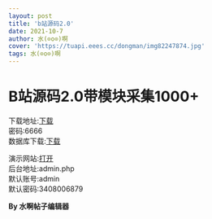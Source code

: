```yaml
---
layout: post
title: 'b站源码2.0'
date: 2021-10-7
author: 水(⊙o⊙)啊
cover: 'https://tuapi.eees.cc/dongman/img82247874.jpg'
tags: 水(⊙o⊙)啊
---
```

<p>
	<h1>
		B站源码2.0带模块采集1000+
	</h1>
下载地址:<a href='https://fuckyoumom.lanzoui.com/i16pMuv5kde'>下载</a><br />
密码:6666<br />
数据库下载:<a href='https://fuckyoumom.lanzoui.com/io9oZuv5nxc'>下载</a>
</p>
<p>
	演示网站:<a href='http://www.shuia.ml'>打开</a><br />
后台地址:admin.php<br />
默认账号:admin<br />
默认密码:3408006879
</p>
<p>
	<strong>By 水啊帖子编辑器</strong><br />
	<div>
		<br />
	</div>
</p>
